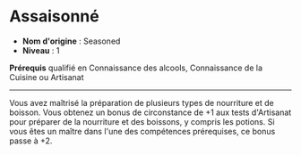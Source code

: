 # Assaisonné

 * **Nom d'origine** : Seasoned
 * **Niveau** : 1


<p><strong>Prérequis</strong> qualifié en Connaissance des alcools, Connaissance de la Cuisine ou Artisanat</p>
<hr>
<p>Vous avez maîtrisé la préparation de plusieurs types de nourriture et de boisson. Vous obtenez un bonus de circonstance de +1 aux tests d'Artisanat pour préparer de la nourriture et des boissons, y compris les potions. Si vous êtes un maître dans l'une des compétences prérequises, ce bonus passe à +2.</p>